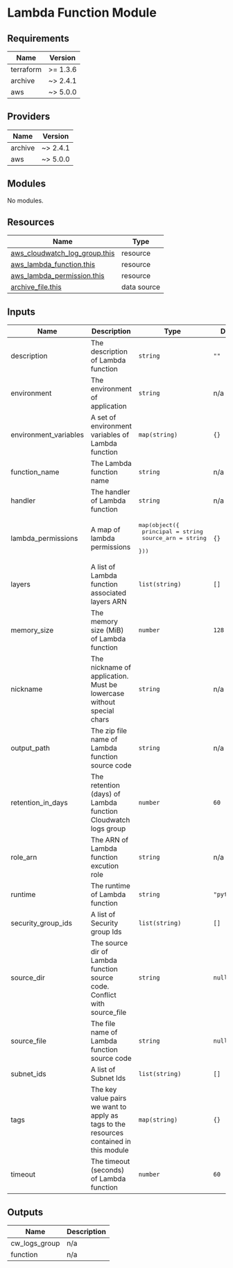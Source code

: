 # Lambda Function Module

## Requirements

| Name      | Version  |
| --------- | -------- |
| terraform | >= 1.3.6 |
| archive   | ~> 2.4.1 |
| aws       | ~> 5.0.0 |

## Providers

| Name    | Version  |
| ------- | -------- |
| archive | ~> 2.4.1 |
| aws     | ~> 5.0.0 |

## Modules

No modules.

## Resources

| Name                                                                                                                              | Type        |
| --------------------------------------------------------------------------------------------------------------------------------- | ----------- |
| [aws_cloudwatch_log_group.this](https://registry.terraform.io/providers/hashicorp/aws/latest/docs/resources/cloudwatch_log_group) | resource    |
| [aws_lambda_function.this](https://registry.terraform.io/providers/hashicorp/aws/latest/docs/resources/lambda_function)           | resource    |
| [aws_lambda_permission.this](https://registry.terraform.io/providers/hashicorp/aws/latest/docs/resources/lambda_permission)       | resource    |
| [archive_file.this](https://registry.terraform.io/providers/hashicorp/archive/latest/docs/data-sources/file)                      | data source |

## Inputs

| Name                   | Description                                                                            | Type                                                                                   | Default       | Required |
| ---------------------- | -------------------------------------------------------------------------------------- | -------------------------------------------------------------------------------------- | ------------- | :------: |
| description            | The description of Lambda function                                                     | `string`                                                                               | `""`          |    no    |
| environment            | The environment of application                                                         | `string`                                                                               | n/a           |   yes    |
| environment\_variables | A set of environment variables of Lambda function                                      | `map(string)`                                                                          | `{}`          |    no    |
| function\_name         | The Lambda function name                                                               | `string`                                                                               | n/a           |   yes    |
| handler                | The handler of Lambda function                                                         | `string`                                                                               | n/a           |   yes    |
| lambda\_permissions    | A map of lambda permissions                                                            | <pre>map(object({<br>    principal  = string<br>    source_arn = string<br>  }))</pre> | `{}`          |    no    |
| layers                 | A list of Lambda function associated layers ARN                                        | `list(string)`                                                                         | `[]`          |    no    |
| memory\_size           | The memory size (MiB) of Lambda function                                               | `number`                                                                               | `128`         |    no    |
| nickname               | The nickname of application. Must be lowercase without special chars                   | `string`                                                                               | n/a           |   yes    |
| output\_path           | The zip file name of Lambda function source code                                       | `string`                                                                               | n/a           |   yes    |
| retention\_in\_days    | The retention (days) of Lambda function Cloudwatch logs group                          | `number`                                                                               | `60`          |    no    |
| role\_arn              | The ARN of Lambda function excution role                                               | `string`                                                                               | n/a           |   yes    |
| runtime                | The runtime of Lambda function                                                         | `string`                                                                               | `"python3.9"` |    no    |
| security\_group\_ids   | A list of Security group Ids                                                           | `list(string)`                                                                         | `[]`          |    no    |
| source\_dir            | The source dir of Lambda function source code. Conflict with source\_file              | `string`                                                                               | `null`        |    no    |
| source\_file           | The file name of Lambda function source code                                           | `string`                                                                               | `null`        |    no    |
| subnet\_ids            | A list of Subnet Ids                                                                   | `list(string)`                                                                         | `[]`          |    no    |
| tags                   | The key value pairs we want to apply as tags to the resources contained in this module | `map(string)`                                                                          | `{}`          |    no    |
| timeout                | The timeout (seconds) of Lambda function                                               | `number`                                                                               | `60`          |    no    |

## Outputs

| Name            | Description |
| --------------- | ----------- |
| cw\_logs\_group | n/a         |
| function        | n/a         |
